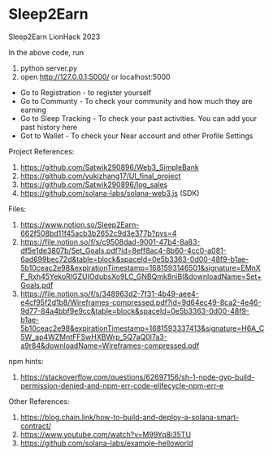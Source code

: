 # Sleep2Earn
Sleep2Earn LionHack 2023

In the above code, run
1. python server.py
2. open http://127.0.0.1:5000/ or localhost:5000

- Go to Registration - to register yourself
- Go to Communty - To check your community and how much they are earning
- Go to Sleep Tracking - To check your past activities. You can add your past history here
- Got to Wallet - To check your Near account and other Profile Settings

Project References:
1. https://github.com/Satwik290896/Web3_SimpleBank
2. https://github.com/yukizhang17/UI_final_project
3. https://github.com/Satwik290896/log_sales
4. https://github.com/solana-labs/solana-web3.js  (SDK)

Files:
1. https://www.notion.so/Sleep2Earn-662f508bd11f45acb3b2652c9d3e377b?pvs=4
2. https://file.notion.so/f/s/c9508dad-9001-47b4-8a83-df5e1de3807b/Set_Goals.pdf?id=8eff8ac4-8b60-4cc0-a081-6ad699bec72d&table=block&spaceId=0e5b3363-0d00-48f9-b1ae-5b10ceac2e98&expirationTimestamp=1681593146501&signature=EMnXF_Rxh45YekoRlGZUIOdubsXo9LC_GNBQmk8niBI&downloadName=Set+Goals.pdf
3. https://file.notion.so/f/s/348963d2-7f31-4b49-aee4-e4cf95f2d1b8/Wireframes-compressed.pdf?id=9d64ec49-8ca2-4e46-9d77-84a4bbf9e9cc&table=block&spaceId=0e5b3363-0d00-48f9-b1ae-5b10ceac2e98&expirationTimestamp=1681593337413&signature=H6A_C5W_ap4WZMntFFSwHXBWrp_5Q7aQ0l7a3-a9r84&downloadName=Wireframes-compressed.pdf

npm hints:
1. https://stackoverflow.com/questions/62697156/sh-1-node-gyp-build-permission-denied-and-npm-err-code-elifecycle-npm-err-e

Other References:
1. https://blog.chain.link/how-to-build-and-deploy-a-solana-smart-contract/
2. https://www.youtube.com/watch?v=M99Yq8i35TU
3. https://github.com/solana-labs/example-helloworld

